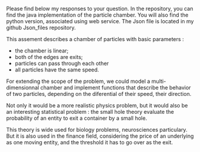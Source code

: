 

 Please find below my responses to your question.
 In the repository, you can find the java implementation of
 the particle chamber. You will also find the python version,
 associated using web service. The Json file is located in my github
 Json_files repository.



 This assement describes a chamber of particles with basic
 parameters :
 - the chamber is linear;
 - both of the edges are exits;
 - particles can pass through each other
 - all particles have the same speed.

 For extending the scope of the problem, we could model a
 multi-dimensionnal chamber and implement functions that describe
 the behavior of two particles, depending on the diferential of
 their speed, their direction.

 Not only it would be a more realistic physics problem, but it
 would also be an interesting statistical problem : the small hole
 theory evaluate the probability of an entity to exit a container
 by a small hole.

 This theory is wide used for biology problems, neurosciences
 particulary. But it is also used in the finance field, considering
 the price of an underlying as one moving entity, and the
 threshold it has to go over as the exit.

